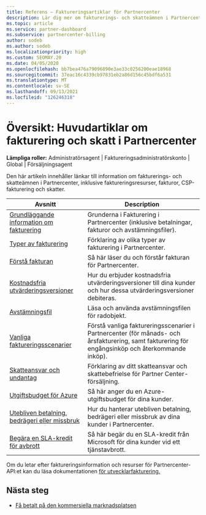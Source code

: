 ```yaml
---
title: Referens – Faktureringsartiklar för Partnercenter
description: Lär dig mer om fakturerings- och skatteämnen i Partnercenter. Informationen omfattar faktureringsresurser, fakturor, CSP-fakturering och skatter.
ms.topic: article
ms.service: partner-dashboard
ms.subservice: partnercenter-billing
author: sodeb
ms.author: sodeb
ms.localizationpriority: high
ms.custom: SEOMAY.20
ms.date: 04/05/2020
ms.openlocfilehash: bb7bea476a79096890e3ae33c0256200eae18968
ms.sourcegitcommit: 37eac16c4339cb97831eb2a86d156c45bdf6a531
ms.translationtype: MT
ms.contentlocale: sv-SE
ms.lasthandoff: 09/13/2021
ms.locfileid: "126246318"
---
```

# <a name="overview-main-billing-and-tax-articles-in-partner-center"></a>Översikt: Huvudartiklar om fakturering och skatt i Partnercenter

**Lämpliga roller:** Administratörsagent | Faktureringsadministratörskonto | Global | Försäljningsagent

Den här artikeln innehåller länkar till information om fakturerings- och skatteämnen i Partnercenter, inklusive faktureringsresurser, fakturor, CSP-fakturering och skatter.


| Avsnitt | Description |
| ----- | ----------- |
| [Grundläggande information om fakturering](billing-basics.md) | Grunderna i Fakturering i Partnercenter (inklusive betalningar, fakturor och avstämningsfiler). |
| [Typer av fakturering](./billing-basics.md) | Förklaring av olika typer av fakturering i Partnercenter. |
| [Förstå fakturan](read-your-bill.md) | Så här läser du och förstår fakturan för Partnercenter. |
| [Kostnadsfria utvärderingsversioner](offer-your-customers-trials-of-microsoft-products.md) | Hur du erbjuder kostnadsfria utvärderingsversioner till dina kunder och hur dessa utvärderingsversioner debiteras. |
| [Avstämningsfil](use-the-reconciliation-files.md) | Läsa och använda avstämningsfilen för radobjekt. |
| [Vanliga faktureringsscenarier](common-billing-scenarios.md) | Förstå vanliga faktureringsscenarier i Partnercenter (för månads- och årsfakturering, samt fakturering för engångsinköp och återkommande inköp). |
| [Skatteansvar och undantag](tax-and-tax-exemptions.md) | Förklaring av ditt skatteansvar och skattebefrielse för Partner Center-försäljning. |
| [Utgiftsbudget för Azure](set-an-azure-spending-budget-for-your-customers.md) | Så här anger du en Azure-utgiftsbudget för dina kunder. |
| [Utebliven betalning, bedrägeri eller missbruk](non-payment-fraud-misuse.md) | Hur du hanterar utebliven betalning, bedrägeri eller missbruk av dina kunder i Partnercenter. |
| [Begära en SLA-kredit för avbrott](request-credit.md) | Så här begär du en SLA-kredit från Microsoft för dina kunder vid ett tjänstavbrott. |

Om du letar efter faktureringsinformation och resurser för Partnercenter-API:et kan du läsa dokumentationen [för utvecklarfakturering.](/partner-center/develop/manage-billing)

## <a name="next-steps"></a>Nästa steg

- [Få betalt på den kommersiella marknadsplatsen](marketplace-get-paid.md)